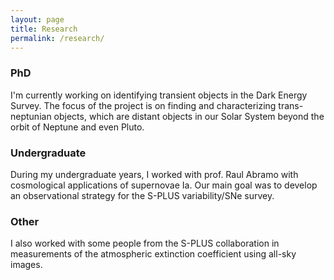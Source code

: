```yaml
---
layout: page
title: Research
permalink: /research/
---
```


### PhD ###
I'm currently working on identifying transient objects in the Dark Energy Survey. The focus of the project is on finding and characterizing trans-neptunian objects, which are distant objects in our Solar System beyond the orbit of Neptune and even Pluto. 

### Undergraduate ###
During my undergraduate years, I worked with prof. Raul Abramo with cosmological applications of supernovae Ia. Our main goal was to develop an observational strategy for the S-PLUS variability/SNe survey. 

### Other ###
I also worked with some people from the S-PLUS collaboration in measurements of the atmospheric extinction coefficient using all-sky images.
